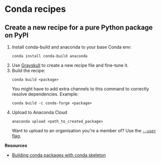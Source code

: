 # Conda recipes

## Create a new recipe for a pure Python package on PyPI

1. Install conda-build and anaconda to your base Conda env:
   ```
   conda install conda-build anaconda
   ```
2. Use [Grayskull](https://www.marcelotrevisani.com/grayskull) to create a new recipe file and fine-tune it.
3. Build the recipe:
   ```
   conda build <package>
   ```
   You might have to add extra channels to this command to correctly resolve dependencies.
   Example:
   ```
   conda build -c conda-forge <package>
   ```
4. Upload to Anaconda Cloud
   ```
   anaconda upload <path_to_created_package>
   ```
   Want to upload to an organisation you're a member of? Use the
   [`--user` flag](https://docs.anaconda.com/anacondaorg/user-guide/tasks/work-with-organizations/#uploading-packages-to-an-organization).

**Resources**

- [Building conda packages with conda skeleton](https://conda.io/projects/conda-build/en/latest/user-guide/tutorials/build-pkgs-skeleton.html)
